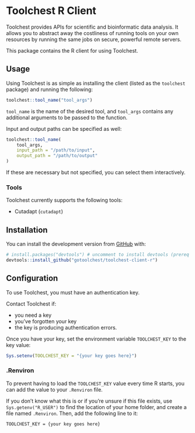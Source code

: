
<!-- README.md is generated from README.Rmd. Please edit that file -->

# Toolchest R Client

<!-- badges: start -->
<!-- badges: end -->

Toolchest provides APIs for scientific and bioinformatic data analysis.
It allows you to abstract away the costliness of running tools on your
own resources by running the same jobs on secure, powerful remote
servers.

This package contains the R client for using Toolchest.

## Usage

Using Toolchest is as simple as installing the client (listed as the
`toolchest` package) and running the following:

``` r
toolchest::tool_name("tool_args")
```

`tool_name` is the name of the desired tool, and `tool_args` contains
any additional arguments to be passed to the function.

Input and output paths can be specified as well:

``` r
toolchest::tool_name(
    tool_args,
    input_path = "/path/to/input",
    output_path = "/path/to/output"
)
```

If these are necessary but not specified, you can select them
interactively.

### Tools

Toolchest currently supports the following tools:

-   Cutadapt (`cutadapt`)

## Installation

You can install the development version from
[GitHub](https://github.com/) with:

``` r
# install.packages("devtools") # uncomment to install devtools (prereq package)
devtools::install_github("gotoolchest/toolchest-client-r")
```

## Configuration

To use Toolchest, you must have an authentication key.

Contact Toolchest if:

-   you need a key
-   you’ve forgotten your key
-   the key is producing authentication errors.

Once you have your key, set the environment variable `TOOLCHEST_KEY` to
the key value:

``` r
Sys.setenv(TOOLCHEST_KEY = "{your key goes here}")
```

### .Renviron

To prevent having to load the `TOOLCHEST_KEY` value every time R starts,
you can add the value to your `.Renviron` file.

If you don’t know what this is or if you’re unsure if this file exists,
use `Sys.getenv("R_USER")` to find the location of your home folder, and
create a file named `.Renviron`. Then, add the following line to it:

    TOOLCHEST_KEY = {your key goes here}

